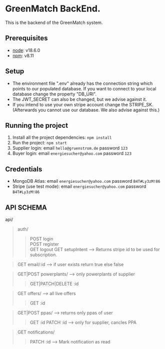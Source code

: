 # GreenMatch BackEnd.
This is the backend of the GreenMatch system.

## Prerequisites
- [node](https://nodejs.org/en/): v18.6.0
- [npm](https://www.npmjs.com/): v8.11

## Setup
- The environment file ".env" already has the connection string which points to our populated database. If you want to connect to your local database change the property "DB_URI".
- The JWT_SECRET can also be changed, but we advise against it.
- If you intend to use your own stripe account change the STRIPE_SK. (Afterwards you cannot use our database. We also advise against this.)

## Running the project
1. Install all the project dependencies: ```npm install```
2. Run the project: ```npm start```
3. Supplier login: email ```hello@gruenstrom.de``` password ```123```
4. Buyer login: email ```energiesucher@yahoo.com``` password ```123```

## Credentials
- MongoDB Atlas: email ```energiesucher@yahoo.com``` password ```B4T#Ly3zM!86```
- Stripe (use test mode): email ```energiesucher@yahoo.com``` password ```B4T#Ly3zM!86```

## API SCHEMA

api/  
>auth/  
>>POST login  
>>POST register  
>>GET logout
>>GET setupIntent --> Returns stripe id to be used for subscription.

>GET email/:id --> if user exists return true else false

>GET|POST powerplants/  --> only powerplants of supplier 
>>GET|PATCH|DELETE :id

>GET offers/ --> all live offers
>>GET :id

>GET|POST ppas/ --> returns only ppas of user 
>>GET :id
>>PATCH :id --> only for supplier, cancles PPA

>GET notifications/
>>PATCH :id --> Mark notification as read
